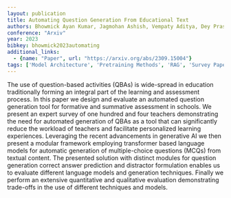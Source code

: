 ```yaml
---
layout: publication
title: Automating Question Generation From Educational Text
authors: Bhowmick Ayan Kumar, Jagmohan Ashish, Vempaty Aditya, Dey Prasenjit, Hall Leigh, Hartman Jeremy, Kokku Ravi, Maheshwari Hema
conference: "Arxiv"
year: 2023
bibkey: bhowmick2023automating
additional_links:
  - {name: "Paper", url: "https://arxiv.org/abs/2309.15004"}
tags: ['Model Architecture', 'Pretraining Methods', 'RAG', 'Survey Paper', 'Tools', 'Transformer']
---
```

The use of question-based activities (QBAs) is wide-spread in education traditionally forming an integral part of the learning and assessment process. In this paper we design and evaluate an automated question generation tool for formative and summative assessment in schools. We present an expert survey of one hundred and four teachers demonstrating the need for automated generation of QBAs as a tool that can significantly reduce the workload of teachers and facilitate personalized learning experiences. Leveraging the recent advancements in generative AI we then present a modular framework employing transformer based language models for automatic generation of multiple-choice questions (MCQs) from textual content. The presented solution with distinct modules for question generation correct answer prediction and distractor formulation enables us to evaluate different language models and generation techniques. Finally we perform an extensive quantitative and qualitative evaluation demonstrating trade-offs in the use of different techniques and models.
